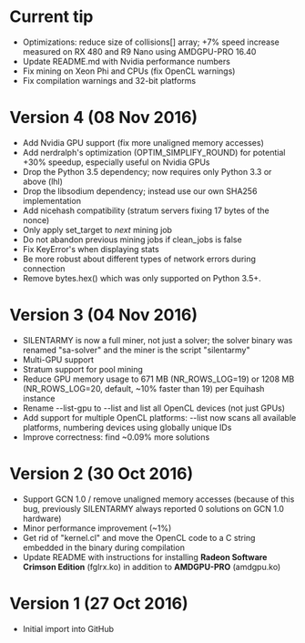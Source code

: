 # Current tip

* Optimizations: reduce size of collisions[] array; +7% speed increase measured
  on RX 480 and R9 Nano using AMDGPU-PRO 16.40
* Update README.md with Nvidia performance numbers
* Fix mining on Xeon Phi and CPUs (fix OpenCL warnings)
* Fix compilation warnings and 32-bit platforms

# Version 4 (08 Nov 2016)

* Add Nvidia GPU support (fix more unaligned memory accesses)
* Add nerdralph's optimization (OPTIM_SIMPLIFY_ROUND) for potential +30%
  speedup, especially useful on Nvidia GPUs
* Drop the Python 3.5 dependency; now requires only Python 3.3 or above (lhl)
* Drop the libsodium dependency; instead use our own SHA256 implementation
* Add nicehash compatibility (stratum servers fixing 17 bytes of the nonce)
* Only apply set_target to *next* mining job
* Do not abandon previous mining jobs if clean_jobs is false
* Fix KeyError's when displaying stats
* Be more robust about different types of network errors during connection
* Remove bytes.hex() which was only supported on Python 3.5+.

# Version 3 (04 Nov 2016)

* SILENTARMY is now a full miner, not just a solver; the solver binary was
  renamed "sa-solver" and the miner is the script "silentarmy"
* Multi-GPU support
* Stratum support for pool mining
* Reduce GPU memory usage to 671 MB (NR_ROWS_LOG=19) or 1208 MB
  (NR_ROWS_LOG=20, default, ~10% faster than 19) per Equihash instance
* Rename --list-gpu to --list and list all OpenCL devices (not just GPUs)
* Add support for multiple OpenCL platforms: --list now scans all available
  platforms, numbering devices using globally unique IDs
* Improve correctness: find ~0.09% more solutions

# Version 2 (30 Oct 2016)

* Support GCN 1.0 / remove unaligned memory accesses (because of this bug,
  previously SILENTARMY always reported 0 solutions on GCN 1.0 hardware)
* Minor performance improvement (~1%)
* Get rid of "kernel.cl" and move the OpenCL code to a C string embedded in the
  binary during compilation
* Update README with instructions for installing
  **Radeon Software Crimson Edition** (fglrx.ko) in addition to
  **AMDGPU-PRO** (amdgpu.ko)

# Version 1 (27 Oct 2016)

* Initial import into GitHub
